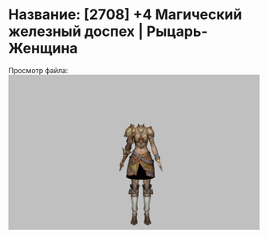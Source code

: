 # Название: [2708] +4 Магический железный доспех | Рыцарь-Женщина

Просмотр файла:
![p010004.png](p010004.png)